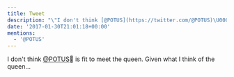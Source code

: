 ```yaml
---
title: Tweet
description: "\"I don't think [@POTUS](https://twitter.com/@POTUS)\U0001F450 is fit to meet the queen. Given what I think of the queen...\""
date: '2017-01-30T21:01:18+00:00'
mentions:
  - '@POTUS'
---
```

I don't think [@POTUS](https://twitter.com/@POTUS)👐 is fit to meet the queen. Given what I think of the queen...
